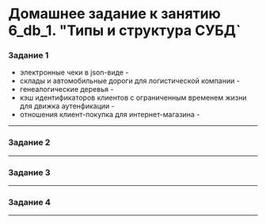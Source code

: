 # Домашнее задание к занятию  6_db_1. "Типы и структура СУБД`

### Задание 1

* электронные чеки в json-виде -  
* склады и автомобильные дороги для логистической компании -  
* генеалогические деревья -  
* кэш идентификаторов клиентов с ограниченным временем жизни для движка аутенфикации -  
* отношения клиент-покупка для интернет-магазина -  

---



### Задание 2



---



### Задание 3



---



### Задание 4



---

